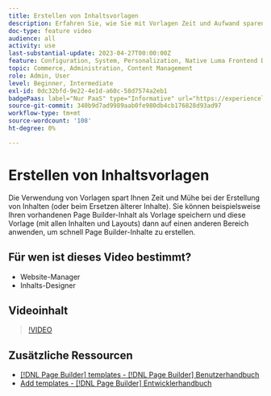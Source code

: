 ```yaml
---
title: Erstellen von Inhaltsvorlagen
description: Erfahren Sie, wie Sie mit Vorlagen Zeit und Aufwand sparen können, wenn Sie Inhalte erstellen oder ältere Inhalte ersetzen.
doc-type: feature video
audience: all
activity: use
last-substantial-update: 2023-04-27T00:00:00Z
feature: Configuration, System, Personalization, Native Luma Frontend Development
topic: Commerce, Administration, Content Management
role: Admin, User
level: Beginner, Intermediate
exl-id: 0dc32bfd-9e22-4e1d-a60c-58d7574a2eb1
badgePaas: label="Nur PaaS" type="Informative" url="https://experienceleague.adobe.com/en/docs/commerce/user-guides/product-solutions" tooltip="Gilt nur für Adobe Commerce in Cloud-Projekten (von Adobe verwaltete PaaS-Infrastruktur) und lokale Projekte."
source-git-commit: 340b9d7ad9989aab0fe980db4cb176828d93ad97
workflow-type: tm+mt
source-wordcount: '108'
ht-degree: 0%

---
```


# Erstellen von Inhaltsvorlagen

Die Verwendung von Vorlagen spart Ihnen Zeit und Mühe bei der Erstellung von Inhalten (oder beim Ersetzen älterer Inhalte). Sie können beispielsweise Ihren vorhandenen Page Builder-Inhalt als Vorlage speichern und diese Vorlage (mit allen Inhalten und Layouts) dann auf einen anderen Bereich anwenden, um schnell Page Builder-Inhalte zu erstellen.

## Für wen ist dieses Video bestimmt?

- Website-Manager
- Inhalts-Designer

## Videoinhalt

>[!VIDEO](https://video.tv.adobe.com/v/343787?quality=12&learn=on)

## Zusätzliche Ressourcen

- [[!DNL Page Builder] templates - [!DNL Page Builder] Benutzerhandbuch](https://experienceleague.adobe.com/docs/commerce-admin/page-builder/templates.html)
- [Add templates - [!DNL Page Builder] Entwicklerhandbuch](https://developer.adobe.com/commerce/frontend-core/page-builder/content-types/create/add-templates/)
